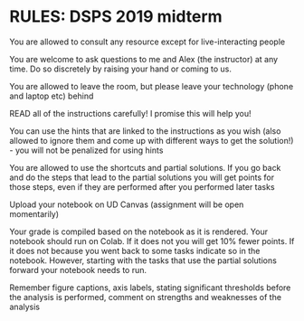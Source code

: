 # RULES: DSPS 2019 midterm

You are allowed to consult any resource except for live-interacting people

You are welcome to ask questions to me and Alex (the instructor) at any time. Do so discretely by raising your hand or coming to us.

You are allowed to leave the room, but please leave your technology (phone and laptop etc) behind 

READ all of the instructions carefully! I promise this will help you!

You can use the hints that are linked to the instructions as you wish (also allowed to ignore them and come up with different ways to get the solution!) - you will not be penalized for using hints

You are allowed to use the shortcuts and partial solutions. If you go back and do the steps that lead to the partial solutions you will get points for those steps, even if they are performed after you performed later tasks

Upload your notebook on UD Canvas (assignment will be open momentarily)

Your grade is compiled based on the notebook as it is rendered. Your notebook should run on Colab. If it does not you will get 10% fewer points. If it does not because you went back to some tasks indicate so in the notebook. However, starting with the tasks that use the partial solutions forward your notebook needs to run.

Remember figure captions, axis labels, stating significant thresholds before the analysis is performed, comment on strengths and weaknesses of the analysis
